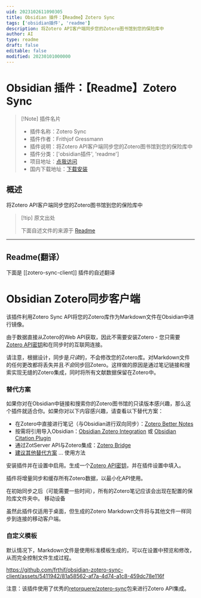 ```yaml
---
uid: 2023102611090305
title: Obsidian 插件：【Readme】Zotero Sync
tags: ['obsidian插件', 'readme']
description: 将Zotero API客户端同步您的Zotero图书馆到您的保险库中
author: AI
type: readme
draft: false
editable: false
modified: 20230101000000
---
```


# Obsidian 插件：【Readme】Zotero Sync

> [!Note] 插件名片
> - 插件名称：Zotero Sync
> - 插件作者：Frithjof Gressmann
> - 插件说明：将Zotero API客户端同步您的Zotero图书馆到您的保险库中
> - 插件分类：['obsidian插件', 'readme']
> - 项目地址：[点我访问](https://github.com/frthjf/obsidian-zotero-sync-client)
> - 国内下载地址：[下载安装](https://pkmer.cn/products/plugin/pluginMarket/?zotero-sync-client)

## 概述

将Zotero API客户端同步您的Zotero图书馆到您的保险库中



> [!tip] 原文出处
> 
>下面自述文件的来源于 [Readme](https://ghproxy.net/https://raw.githubusercontent.com/frthjf/obsidian-zotero-sync-client/main/README.md)
> 

---

## Readme(翻译）

下面是 [[zotero-sync-client]] 插件的自述翻译


# Obsidian Zotero同步客户端

该插件利用Zotero Sync API将您的Zotero库作为Markdown文件在Obsidian中进行镜像。

由于数据直接从Zotero的Web API获取，因此不需要安装Zotero - 您只需要[Zotero API密钥](https://www.zotero.org/settings/keys/new)和在同步时的互联网连接。

请注意，根据设计，同步是*只读*的，不会修改您的Zotero库。对Markdown文件的任何更改都将丢失并且*不会*同步回Zotero。这样做的原因是通过笔记链接和搜索实现无缝的Zotero集成，同时将所有文献数据保留在Zotero中。
### 替代方案

如果你对在Obsidian中链接和搜索你的Zotero图书馆的只读版本感兴趣，那么这个插件就适合你。如果你对以下内容感兴趣，请查看以下替代方案：

- 在Zotero中直接进行笔记（与Obsidian进行双向同步）：[Zotero Better Notes](https://github.com/windingwind/zotero-better-notes)
- 按需将引用导入Obsidian：[Obsidian Zotero Integration](https://github.com/mgmeyers/obsidian-zotero-integration) 或 [Obsidian Citation Plugin](https://github.com/hans/obsidian-citation-plugin)
- 通过ZotServer API与Zotero集成：[Zotero Bridge](https://github.com/vanakat/zotero-bridge)
- [建议其他替代方案](https://github.com/frthjf/obsidian-zotero-sync-client/issues) ...
使用方法

安装插件并在设置中启用。生成一个[Zotero API密钥](https://www.zotero.org/settings/keys/new)，并在插件设置中填入。

插件将增量同步和缓存所有Zotero数据，以最小化API使用。

在初始同步之后（可能需要一些时间），所有的Zotero笔记应该会出现在配置的保险库文件夹中。
移动设备

虽然此插件仅适用于桌面，但生成的Zotero Markdown文件将与其他文件一样同步到连接的移动客户端。
### 自定义模板

默认情况下，Markdown文件是使用标准模板生成的，可以在设置中预览和修改，从而完全控制文件生成过程。

https://github.com/frthjf/obsidian-zotero-sync-client/assets/5411942/81a58562-af7a-4d74-a1c8-459dc78e116f

注意：该插件使用了优秀的[retorquere/zotero-sync](https://github.com/retorquere/zotero-sync)包来进行Zotero API集成。



